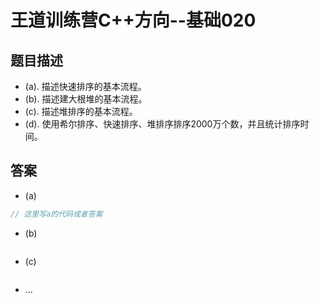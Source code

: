 # 王道训练营C++方向--基础020

## 题目描述

- (a). 描述快速排序的基本流程。 
- (b). 描述建大根堆的基本流程。
- (c). 描述堆排序的基本流程。
- (d). 使用希尔排序、快速排序、堆排序排序2000万个数，并且统计排序时间。

## 答案

- (a)

```c
// 这里写a的代码或者答案

```

- (b)

```c

```

- (c)

```c

```

- ...

